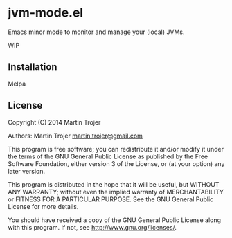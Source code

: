 # jvm-mode.el

Emacs minor mode to monitor and manage your (local) JVMs.

WIP

## Installation

Melpa

## License

Copyright (C) 2014 Martin Trojer

Authors: Martin Trojer <martin.trojer@gmail.com>

This program is free software; you can redistribute it and/or modify
it under the terms of the GNU General Public License as published by
the Free Software Foundation, either version 3 of the License, or
(at your option) any later version.

This program is distributed in the hope that it will be useful,
but WITHOUT ANY WARRANTY; without even the implied warranty of
MERCHANTABILITY or FITNESS FOR A PARTICULAR PURPOSE.  See the
GNU General Public License for more details.

You should have received a copy of the GNU General Public License
along with this program.  If not, see <http://www.gnu.org/licenses/>.
